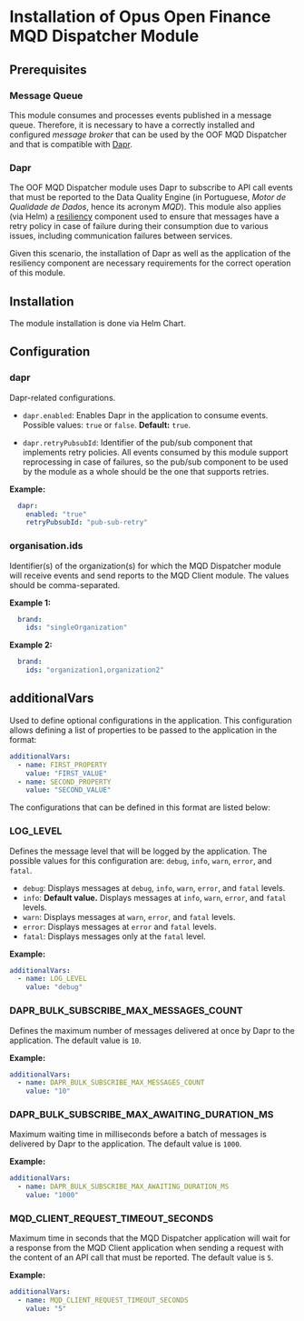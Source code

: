 # Installation of Opus Open Finance MQD Dispatcher Module

## Prerequisites

### Message Queue

This module consumes and processes events published in a message queue. Therefore, it is necessary to have a correctly installed and configured *message broker* that can be used by the OOF MQD Dispatcher and that is compatible with [Dapr](/deploy/shared-definitions.md#dapr).

### Dapr

The OOF MQD Dispatcher module uses Dapr to subscribe to API call events that must be reported to the Data Quality Engine (in Portuguese, *Motor de Qualidade de Dados*, hence its acronym *MQD*). This module also applies (via Helm) a [resiliency](https://docs.dapr.io/reference/resource-specs/resiliency-schema/) component used to ensure that messages have a retry policy in case of failure during their consumption due to various issues, including communication failures between services.

Given this scenario, the installation of Dapr as well as the application of the resiliency component are necessary requirements for the correct operation of this module.

## Installation

The module installation is done via Helm Chart.

## Configuration

### dapr

Dapr-related configurations.

* `dapr.enabled`: Enables Dapr in the application to consume events. Possible values: `true` or `false`. **Default:** `true`.

* `dapr.retryPubsubId`: Identifier of the pub/sub component that implements retry policies. All events consumed by this module support reprocessing in case of failures, so the pub/sub component to be used by the module as a whole should be the one that supports retries.

**Example:**

```yaml
  dapr:
    enabled: "true"
    retryPubsubId: "pub-sub-retry"
```

### organisation.ids

Identifier(s) of the organization(s) for which the MQD Dispatcher module will receive events and send reports to the MQD Client module. The values should be comma-separated.

**Example 1:**

```yaml
  brand:
    ids: "singleOrganization"
```

**Example 2:**

```yaml
  brand:
    ids: "organization1,organization2"
```

## additionalVars

Used to define optional configurations in the application. This configuration allows defining a list of properties to be passed to the application in the format:

```yaml
additionalVars:
  - name: FIRST_PROPERTY
    value: "FIRST_VALUE"
  - name: SECOND_PROPERTY
    value: "SECOND_VALUE"
```

The configurations that can be defined in this format are listed below:

### LOG_LEVEL

Defines the message level that will be logged by the application. The possible values for this configuration are: `debug`, `info`, `warn`, `error`, and `fatal`.

* `debug`: Displays messages at `debug`, `info`, `warn`, `error`, and `fatal` levels.
* `info`: **Default value.** Displays messages at `info`, `warn`, `error`, and `fatal` levels.
* `warn`: Displays messages at `warn`, `error`, and `fatal` levels.
* `error`: Displays messages at `error` and `fatal` levels.
* `fatal`: Displays messages only at the `fatal` level.

**Example:**

```yaml
additionalVars:
  - name: LOG_LEVEL
    value: "debug"
```

### DAPR_BULK_SUBSCRIBE_MAX_MESSAGES_COUNT

Defines the maximum number of messages delivered at once by Dapr to the application. The default value is `10`.

**Example:**

```yaml
additionalVars:
  - name: DAPR_BULK_SUBSCRIBE_MAX_MESSAGES_COUNT
    value: "10"
```

### DAPR_BULK_SUBSCRIBE_MAX_AWAITING_DURATION_MS

Maximum waiting time in milliseconds before a batch of messages is delivered by Dapr to the application. The default value is `1000`.

**Example:**

```yaml
additionalVars:
  - name: DAPR_BULK_SUBSCRIBE_MAX_AWAITING_DURATION_MS
    value: "1000"
```

### MQD_CLIENT_REQUEST_TIMEOUT_SECONDS

Maximum time in seconds that the MQD Dispatcher application will wait for a response from the MQD Client application when sending a request with the content of an API call that must be reported. The default value is `5`.

**Example:**

```yaml
additionalVars:
  - name: MQD_CLIENT_REQUEST_TIMEOUT_SECONDS
    value: "5"
```
